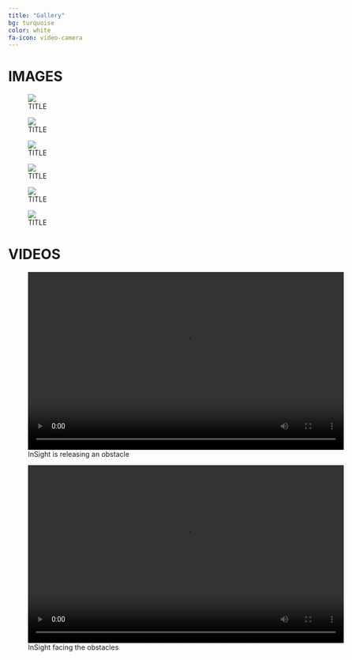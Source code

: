```yaml
---
title: "Gallery"
bg: turquoise
color: white
fa-icon: video-camera
---
```



# IMAGES

<figure>
  <img src="img/IMG_4099.jpg" />
  <figcaption>TITLE</figcaption>
</figure>

<figure>
  <img src="img/IMG_4103.jpg" />
  <figcaption>TITLE</figcaption>
</figure>

<figure>
  <img src="img/IMG_4104.jpg" />
  <figcaption>TITLE</figcaption>
</figure>

<figure>
  <img src="img/IMG_4106.jpg" />
  <figcaption>TITLE</figcaption>
</figure>

<figure>
  <img src="img/IMG_4107.jpg" />
  <figcaption>TITLE</figcaption>
</figure>

<figure>
  <img src="img/IMG_4112.jpg" />
  <figcaption>TITLE</figcaption>
</figure>

# VIDEOS

<figure>
  <video controls="controls" width="640" height="360">
    <source src="img_4109.mp4" type="video/mp4" />
  </video>
  <figcaption>InSight is releasing an obstacle</figcaption>
</figure>

<figure>
  <video controls="controls" width="640" height="360">
    <source src="img_4110.mp4" type="video/mp4" />
  </video>
  <figcaption>InSight facing the obstacles</figcaption>
</figure>
